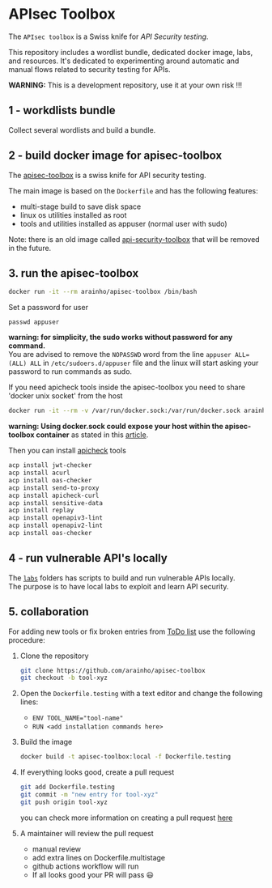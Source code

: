 # APIsec Toolbox

The `APIsec toolbox` is a Swiss knife for _API Security testing_. 

This repository includes a wordlist bundle, dedicated docker image, labs, and resources.
It's dedicated to experimenting around automatic and manual flows related to security testing for APIs.

**WARNING:** This is a development repository, use it at your own risk !!!

## 1 - workdlists bundle
Collect several wordlists and build a bundle.

## 2 - build docker image for apisec-toolbox
The [apisec-toolbox](https://hub.docker.com/r/arainho/apisec-toolbox) is a swiss knife for API security testing. 

The main image is based on the `Dockerfile` and has the following features:
- multi-stage build to save disk space
- linux os utilities installed as root
- tools and utilities installed as appuser (normal user with sudo)

Note: there is an old image called [api-security-toolbox](https://hub.docker.com/r/arainho/api-security-toolbox) that will be removed in the future.

## 3. run the apisec-toolbox
```bash
docker run -it --rm arainho/apisec-toolbox /bin/bash
```

Set a password for user
```
passwd appuser
```

**warning: for simplicity, the sudo works without password for any command.**    
You are advised to remove the `NOPASSWD` word from the line `appuser ALL=(ALL) ALL` in `/etc/sudoers.d/appuser` file and the linux will start asking your password to run commands as sudo.


If you need apicheck tools inside the apisec-toolbox you need to share 'docker unix socket' from the host
```bash
docker run -it --rm -v /var/run/docker.sock:/var/run/docker.sock arainho/apisec-toolbox /bin/bash
```
**warning: Using docker.sock could expose your host within the apisec-toolbox container** as stated in this [article](https://www.ctl.io/developers/blog/post/tutorial-understanding-the-security-risks-of-running-docker-containers).

Then you can install [apicheck](https://bbva.github.io/apicheck/docs) tools
```bash
acp install jwt-checker
acp install acurl
acp install oas-checker
acp install send-to-proxy
acp install apicheck-curl
acp install sensitive-data
acp install replay
acp install openapiv3-lint
acp install openapiv2-lint
acp install oas-checker
```



## 4 - run vulnerable API's locally
The [`labs`](./labs) folders has scripts to build and run vulnerable APIs locally.  
The purpose is to have local labs to exploit and learn API security.

## 5. collaboration
For adding new tools or fix broken entries from [ToDo list](TODO.md) use the following procedure:
1. Clone the repository
   ```bash
   git clone https://github.com/arainho/apisec-toolbox
   git checkout -b tool-xyz
   ```

2. Open the `Dockerfile.testing` with a text editor and change the following lines:
   - `ENV TOOL_NAME="tool-name"`
   - `RUN <add installation commands here>`
   
3. Build the image
   ```bash
   docker build -t apisec-toolbox:local -f Dockerfile.testing
   ```

4. If everything looks good, create a pull request
   ```bash
   git add Dockerfile.testing
   git commit -m "new entry for tool-xyz"
   git push origin tool-xyz
   ```
   
   you can check more information on creating a pull request [here](https://docs.github.com/en/pull-requests/collaborating-with-pull-requests/proposing-changes-to-your-work-with-pull-requests/creating-a-pull-request)
   
 5. A maintainer will review the pull request
    - manual review
    - add extra lines on Dockerfile.multistage
    - github actions workflow will run
    - If all looks good your PR will pass 😃
